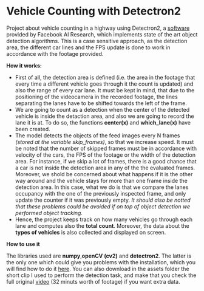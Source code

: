 # Vehicle Counting with Detectron2
Project about vehicle counting in a highway using Detectron2, a [software](https://github.com/facebookresearch/detectron2/) provided by Facebook AI Research, which implements state of the art object detection algorithms. This is a case sensitive approach, as the detection area, the different car lines and the FPS update is done
to work in accordance with the footage provided. 

**How it works:**
 - First of all, the detection area is defined (i.e. the area in the footage that every time a different vehicle goes through it the count is updated) and also the range of every car lane. It must be kept in mind, that due to the positioning of the videocamera in the recorded footage, the lines separating the lanes have to be shifted towards the left of the frame.
 - We are going to count as a detection when the center of the detected vehicle is inside the detaction area, and also we are going to record the lane it is at. To do so, the functions **center(x)** and **which_lane(x)** have been created. 
 - The model detects the objects of the feed images every N frames *(stored at the variable skip_frames)*, so that we increase speed. It must be noted that the number of skipped frames must be in accordance with velocity of the cars, the FPS of the footage or the width of the detection area. For instance,  if we skip a lot of frames, there is a good chance that a car is not inside the detection area in any of the the evaluated frames. Moreover, we shold be concerned about what happens if it is the other way around and the vehicle stays for more than one frame inside the detection area. In this case, what we do is that we compare the lanes occupancy with the one of the previously inspected frame, and only update the counter if it was previously empty.
 *It should also be notted that these problems could be avoided if on top of object detection we performed object tracking.*
 - Hence, the project keeps track on how many vehicles go through each lane and computes also the **total count**. Moreover, the data about the **types of vehicles** is also collected and displayed on screen.
 
 **How to use it**
 
The libraries used are **numpy**,**openCV (cv2)** and **detectron2**. The latter is the only one which could give you problems with the installation, which you will find how to do it [here](https://github.com/facebookresearch/detectron2/blob/master/INSTALL.md). You can also download in the assets folder the short clip I used to perform the detection task, and make that you check the full original [video](https://www.youtube.com/watch?v=wqctLW0Hb_0&t=1272s&ab_channel=AndreyNikishaev) (32 minuts worth of footage) if you want extra data.
